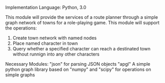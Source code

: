 Implementation Language: Python, 3.0

This module will provide the services of a route planner through a simple graph network of towns for a role-playing game. 
This module will support the operations:
1. Create town network with named nodes
2. Place named character in town
3. Query whether a specified character can reach a destinated town without runnign into any other characters

Necessary Modules:
"json" for parsing JSON objects
"apgl" A simple python graph library based on "numpy" and "scipy" for operations on simple graphs

